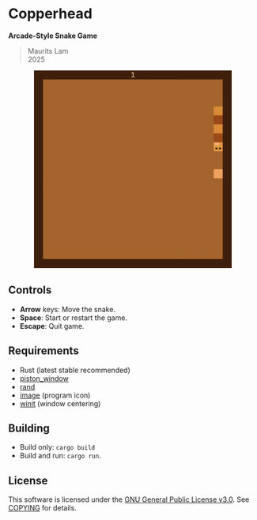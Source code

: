 # Copperhead

**Arcade-Style Snake Game**

> Maurits Lam  
> 2025

<p align="center">
   <img src="media/copperhead.gif" alt="Demo Animation" height="400"/>
</p>

## Controls

- **Arrow** keys: Move the snake.
- **Space**: Start or restart the game.
- **Escape**: Quit game.

## Requirements

- Rust (latest stable recommended)
- [piston_window](https://crates.io/crates/piston_window)
- [rand](https://crates.io/crates/rand)
- [image](https://crates.io/crates/image) (program icon)
- [winit](https://crates.io/crates/winit) (window centering)

## Building

- Build only: `cargo build`
- Build and run: `cargo run`.

## License

This software is licensed under the [GNU General Public License v3.0](https://www.gnu.org/licenses/gpl-3.0.html). See [COPYING](COPYING) for details.
